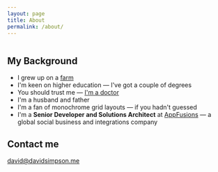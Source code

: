```yaml
---
layout: page
title: About
permalink: /about/
---
```


<img src="{{ site.baseurl }}/assets/David-Lambs-1987.jpg" alt="" title="David with newborn Poll Dorset lambs - Christmas 1987" class="alignnone size-full wp-image-635" />

## My Background

- I grew up on a [farm](http://catlane.co.uk)
- I'm keen on higher education — I've got a couple of degrees</li>
- You should trust me — [I'm a doctor](http://etheses.nottingham.ac.uk/28/)
- I'm a husband and father</li>
- I'm a fan of monochrome grid layouts — if you hadn't guessed
- I'm a **Senior Developer and Solutions Architect** at [AppFusions](http://www.appfusions.com) — a global social business and integrations company


## Contact me

[david@davidsimpson.me](mailto:david@davidsimpson.me)
